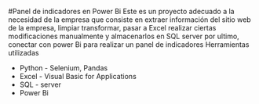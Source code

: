 #Panel de indicadores en Power Bi
Este es un proyecto adecuado a la necesidad de la empresa que consiste en extraer información del sitio web de la empresa, limpiar transformar, 
pasar a Excel realizar ciertas modificaciones manualmente y almacenarlos en SQL server por ultimo, conectar con power Bi para realizar un panel de indicadores
Herramientas utilizadas
- Python - Selenium, Pandas
- Excel - Visual Basic for Applications
- SQL - server
- Power Bi

